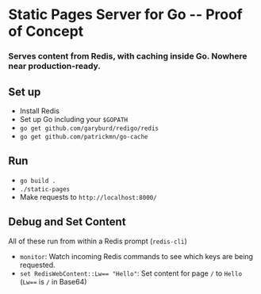 # Static Pages Server for Go -- Proof of Concept
### Serves content from Redis, with caching inside Go.  Nowhere near production-ready.

## Set up
- Install Redis
- Set up Go including your `$GOPATH`
- `go get github.com/garyburd/redigo/redis`
- `go get github.com/patrickmn/go-cache`


## Run
- `go build .`
- `./static-pages`
- Make requests to `http://localhost:8000/`

## Debug and Set Content
All of these run from within a Redis prompt (`redis-cli`)
- `monitor`: Watch incoming Redis commands to see which keys are being requested.
- `set RedisWebContent::Lw== "Hello"`: Set content for page `/` to `Hello` (`Lw==` is `/` in Base64)
